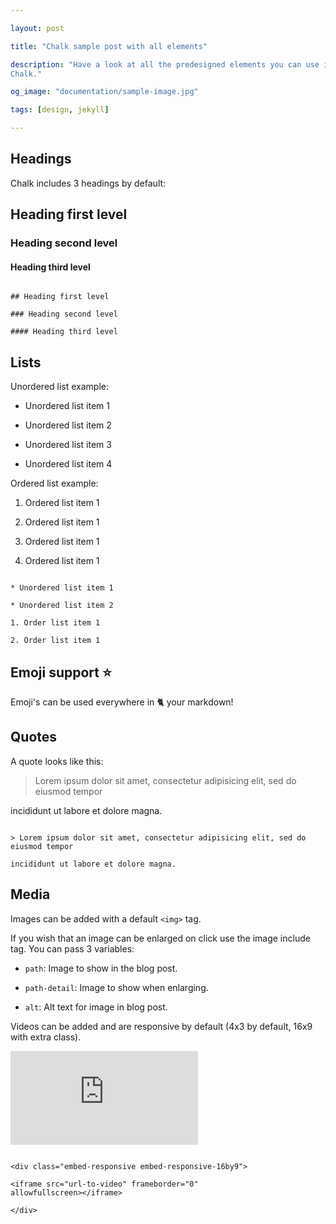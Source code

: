 ```yaml
---

layout: post

title: "Chalk sample post with all elements"

description: "Have a look at all the predesigned elements you can use in
Chalk."

og_image: "documentation/sample-image.jpg"

tags: [design, jekyll]

---
```


## Headings

Chalk includes 3 headings by default:

## Heading first level

### Heading second level

#### Heading third level

```

## Heading first level

### Heading second level

#### Heading third level

```

## Lists

Unordered list example:

* Unordered list item 1

* Unordered list item 2

* Unordered list item 3

* Unordered list item 4

Ordered list example:

1. Ordered list item 1

2. Ordered list item 1

3. Ordered list item 1

4. Ordered list item 1

```

* Unordered list item 1

* Unordered list item 2

1. Order list item 1

2. Order list item 1

```

## Emoji support :star:

Emoji's can be used everywhere in :cat2: your markdown!

## Quotes

A quote looks like this:

> Lorem ipsum dolor sit amet, consectetur adipisicing elit, sed do
eiusmod tempor

incididunt ut labore et dolore magna.

```

> Lorem ipsum dolor sit amet, consectetur adipisicing elit, sed do
eiusmod tempor

incididunt ut labore et dolore magna.

```

## Media

Images can be added with a default `<img>` tag.

If you wish that an image can be enlarged on click use the image include
tag. You can pass 3 variables:

- `path`: Image to show in the blog post.

- `path-detail`: Image to show when enlarging.

- `alt`: Alt text for image in blog post.

Videos can be added and are responsive by default (4x3 by default, 16x9
with extra class).

<div class="embed-responsive embed-responsive-16by9">

<iframe
src="https://www.youtube.com/embed/vO7m8Hre72E?modestbranding=1&autohide=1&showinfo=0&controls=0"
frameborder="0" allowfullscreen></iframe>

</div>

```

<div class="embed-responsive embed-responsive-16by9">

<iframe src="url-to-video" frameborder="0"
allowfullscreen></iframe>

</div>

```
